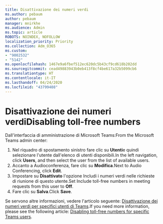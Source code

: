 ```yaml
---
title: Disattivazione dei numeri verdi
ms.author: pebaum
author: pebaum
manager: mnirkhe
ms.audience: Admin
ms.topic: article
ROBOTS: NOINDEX, NOFOLLOW
localization_priority: Priority
ms.collection: Adm_O365
ms.custom:
- "9002532"
- "5142"
ms.openlocfilehash: 1467e9a6fbef512ec620dc5b43cf9cd618b202dd
ms.sourcegitcommit: cead49883943b0eb413f8cf4be617a32b5099cb6
ms.translationtype: HT
ms.contentlocale: it-IT
ms.lasthandoff: 04/24/2020
ms.locfileid: "43799408"
---
```

# <a name="disabling-toll-free-numbers"></a><span data-ttu-id="88dee-102">Disattivazione dei numeri verdi</span><span class="sxs-lookup"><span data-stu-id="88dee-102">Disabling toll-free numbers</span></span>

<span data-ttu-id="88dee-103">Dall'interfaccia di amministrazione di Microsoft Teams:</span><span class="sxs-lookup"><span data-stu-id="88dee-103">From the Microsoft Teams admin center:</span></span>

1. <span data-ttu-id="88dee-104">Nel riquadro di spostamento sinistro fare clic su **Utenti**e quindi selezionare l'utente dall'elenco di utenti disponibili.</span><span class="sxs-lookup"><span data-stu-id="88dee-104">In the left navigation, click **Users**, and then select the user from the list of available users.</span></span>
2. <span data-ttu-id="88dee-105">Accanto a Audioconferenza, fare clic su **Modifica**.</span><span class="sxs-lookup"><span data-stu-id="88dee-105">Next to Audio Conferencing, click **Edit**.</span></span>
3. <span data-ttu-id="88dee-106">Impostare su **Disattivato** l'opzione Includi i numeri verdi nelle richieste di riunione di questo utente.</span><span class="sxs-lookup"><span data-stu-id="88dee-106">Set Include toll-free numbers in meeting requests from this user to **Off**.</span></span>
4. <span data-ttu-id="88dee-107">Fare clic su **Salva**.</span><span class="sxs-lookup"><span data-stu-id="88dee-107">Click **Save**.</span></span>

<span data-ttu-id="88dee-108">Se servono altre informazioni, vedere l'articolo seguente: [Disattivazione dei numeri verdi per specifici utenti di Teams](https://docs.microsoft.com/microsoftteams/disabling-toll-free-numbers-for-specific-teams-users).</span><span class="sxs-lookup"><span data-stu-id="88dee-108">If you need more information, please see the following article: [Disabling toll-free numbers for specific Teams users](https://docs.microsoft.com/microsoftteams/disabling-toll-free-numbers-for-specific-teams-users).</span></span>
